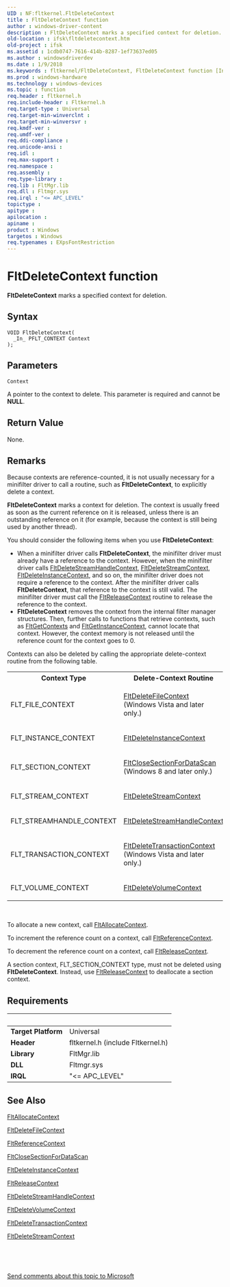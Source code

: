 ```yaml
---
UID : NF:fltkernel.FltDeleteContext
title : FltDeleteContext function
author : windows-driver-content
description : FltDeleteContext marks a specified context for deletion.
old-location : ifsk\fltdeletecontext.htm
old-project : ifsk
ms.assetid : 1cdb0747-7616-414b-8287-1ef73637ed05
ms.author : windowsdriverdev
ms.date : 1/9/2018
ms.keywords : fltkernel/FltDeleteContext, FltDeleteContext function [Installable File System Drivers], FltDeleteContext, FltApiRef_a_to_d_d4c075e6-7a69-4d2f-9017-eccbf55eb9e0.xml, ifsk.fltdeletecontext
ms.prod : windows-hardware
ms.technology : windows-devices
ms.topic : function
req.header : fltkernel.h
req.include-header : Fltkernel.h
req.target-type : Universal
req.target-min-winverclnt : 
req.target-min-winversvr : 
req.kmdf-ver : 
req.umdf-ver : 
req.ddi-compliance : 
req.unicode-ansi : 
req.idl : 
req.max-support : 
req.namespace : 
req.assembly : 
req.type-library : 
req.lib : FltMgr.lib
req.dll : Fltmgr.sys
req.irql : "<= APC_LEVEL"
topictype : 
apitype : 
apilocation : 
apiname : 
product : Windows
targetos : Windows
req.typenames : EXpsFontRestriction
---
```



# FltDeleteContext function
<b>FltDeleteContext</b> marks a specified context for deletion.

## Syntax

````
VOID FltDeleteContext(
  _In_ PFLT_CONTEXT Context
);
````

## Parameters

`Context`

A pointer to the context to delete. This parameter is required and cannot be <b>NULL</b>.


## Return Value

None.

## Remarks

Because contexts are reference-counted, it is not usually necessary for a minifilter driver to call a routine, such as <b>FltDeleteContext</b>, to explicitly delete a context. 

<b>FltDeleteContext</b> marks a context for deletion. The context is usually freed as soon as the current reference on it is released, unless there is an outstanding reference on it (for example, because the context is still being used by another thread). 

You should consider the following items when you use <b>FltDeleteContext</b>:
<ul>
<li>
When a minifilter driver calls <b>FltDeleteContext</b>, the minifilter driver must already have a reference to the context. However, when the minifilter driver calls <a href="..\fltkernel\nf-fltkernel-fltdeletestreamhandlecontext.md">FltDeleteStreamHandleContext</a>, <a href="..\fltkernel\nf-fltkernel-fltdeletestreamcontext.md">FltDeleteStreamContext</a>, <a href="..\fltkernel\nf-fltkernel-fltdeleteinstancecontext.md">FltDeleteInstanceContext</a>, and so on, the minifilter driver does not require a reference to the context. After the minifilter driver calls <b>FltDeleteContext</b>, that reference to the context is still valid. The minifilter driver must call the <a href="..\fltkernel\nf-fltkernel-fltreleasecontext.md">FltReleaseContext</a> routine to release the reference to the context. 

</li>
<li>
<b>FltDeleteContext</b> removes the context from the internal filter manager structures. Then, further calls to functions that retrieve contexts, such as  <a href="..\fltkernel\nf-fltkernel-fltgetcontexts.md">FltGetContexts</a> and <a href="..\fltkernel\nf-fltkernel-fltgetinstancecontext.md">FltGetInstanceContext</a>, cannot locate that context. However, the context memory is not released until the reference count for the context goes to 0. 

</li>
</ul>Contexts can also be deleted by calling the appropriate delete-context routine from the following table. 
<table>
<tr>
<th>Context Type</th>
<th>Delete-Context Routine</th>
</tr>
<tr>
<td>
FLT_FILE_CONTEXT

</td>
<td>

<a href="..\fltkernel\nf-fltkernel-fltdeletefilecontext.md">FltDeleteFileContext</a> (Windows Vista and later only.)

</td>
</tr>
<tr>
<td>
FLT_INSTANCE_CONTEXT

</td>
<td>

<a href="..\fltkernel\nf-fltkernel-fltdeleteinstancecontext.md">FltDeleteInstanceContext</a>


</td>
</tr>
<tr>
<td>
FLT_SECTION_CONTEXT

</td>
<td>

<a href="..\fltkernel\nf-fltkernel-fltclosesectionfordatascan.md">FltCloseSectionForDataScan</a> (Windows 8 and later only.)

</td>
</tr>
<tr>
<td>
FLT_STREAM_CONTEXT

</td>
<td>

<a href="..\fltkernel\nf-fltkernel-fltdeletestreamcontext.md">FltDeleteStreamContext</a>


</td>
</tr>
<tr>
<td>
FLT_STREAMHANDLE_CONTEXT

</td>
<td>

<a href="..\fltkernel\nf-fltkernel-fltdeletestreamhandlecontext.md">FltDeleteStreamHandleContext</a>


</td>
</tr>
<tr>
<td>
FLT_TRANSACTION_CONTEXT

</td>
<td>

<a href="..\fltkernel\nf-fltkernel-fltdeletetransactioncontext.md">FltDeleteTransactionContext</a> (Windows Vista and later only.)

</td>
</tr>
<tr>
<td>
FLT_VOLUME_CONTEXT

</td>
<td>

<a href="..\fltkernel\nf-fltkernel-fltdeletevolumecontext.md">FltDeleteVolumeContext</a>


</td>
</tr>
</table> 

To allocate a new context, call <a href="..\fltkernel\nf-fltkernel-fltallocatecontext.md">FltAllocateContext</a>. 

To increment the reference count on a context, call <a href="..\fltkernel\nf-fltkernel-fltreferencecontext.md">FltReferenceContext</a>. 

To decrement the reference count on a context, call <a href="..\fltkernel\nf-fltkernel-fltreleasecontext.md">FltReleaseContext</a>. 

A section context, FLT_SECTION_CONTEXT type, must not be deleted using <b>FltDeleteContext</b>. Instead, use  <a href="..\fltkernel\nf-fltkernel-fltreleasecontext.md">FltReleaseContext</a> to deallocate a section context.

## Requirements
| &nbsp; | &nbsp; |
| ---- |:---- |
| **Target Platform** | Universal |
| **Header** | fltkernel.h (include Fltkernel.h) |
| **Library** | FltMgr.lib |
| **DLL** | Fltmgr.sys |
| **IRQL** | "<= APC_LEVEL" |

## See Also

<a href="..\fltkernel\nf-fltkernel-fltallocatecontext.md">FltAllocateContext</a>

<a href="..\fltkernel\nf-fltkernel-fltdeletefilecontext.md">FltDeleteFileContext</a>

<a href="..\fltkernel\nf-fltkernel-fltreferencecontext.md">FltReferenceContext</a>

<a href="..\fltkernel\nf-fltkernel-fltclosesectionfordatascan.md">FltCloseSectionForDataScan</a>

<a href="..\fltkernel\nf-fltkernel-fltdeleteinstancecontext.md">FltDeleteInstanceContext</a>

<a href="..\fltkernel\nf-fltkernel-fltreleasecontext.md">FltReleaseContext</a>

<a href="..\fltkernel\nf-fltkernel-fltdeletestreamhandlecontext.md">FltDeleteStreamHandleContext</a>

<a href="..\fltkernel\nf-fltkernel-fltdeletevolumecontext.md">FltDeleteVolumeContext</a>

<a href="..\fltkernel\nf-fltkernel-fltdeletetransactioncontext.md">FltDeleteTransactionContext</a>

<a href="..\fltkernel\nf-fltkernel-fltdeletestreamcontext.md">FltDeleteStreamContext</a>

 

 

<a href="mailto:wsddocfb@microsoft.com?subject=Documentation%20feedback [ifsk\ifsk]:%20FltDeleteContext function%20 RELEASE:%20(1/9/2018)&amp;body=%0A%0APRIVACY STATEMENT%0A%0AWe use your feedback to improve the documentation. We don't use your email address for any other purpose, and we'll remove your email address from our system after the issue that you're reporting is fixed. While we're working to fix this issue, we might send you an email message to ask for more info. Later, we might also send you an email message to let you know that we've addressed your feedback.%0A%0AFor more info about Microsoft's privacy policy, see http://privacy.microsoft.com/en-us/default.aspx." title="Send comments about this topic to Microsoft">Send comments about this topic to Microsoft</a>